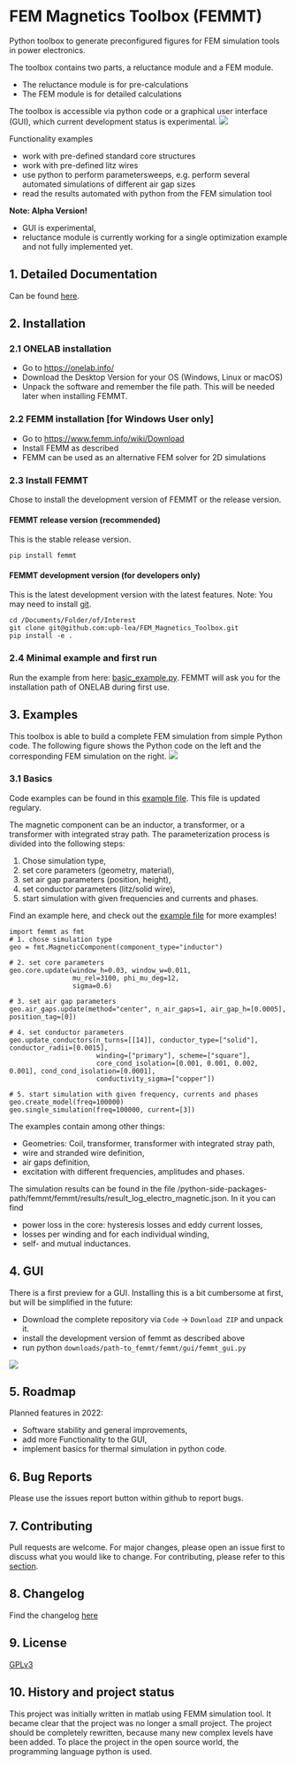 # FEM Magnetics Toolbox (FEMMT)
Python toolbox to generate preconfigured figures for FEM simulation tools in power electronics.

The toolbox contains two parts, a reluctance module and a FEM module.
 * The reluctance module is for pre-calculations
 * The FEM module is for detailed calculations

The toolbox is accessible via python code or a graphical user interface (GUI), which current development status is experimental.
![](https://github.com/upb-lea/FEM_Magnetics_Toolbox/blob/main/documentation/femmt.png?raw=true)

Functionality examples
 * work with pre-defined standard core structures
 * work with pre-defined litz wires
 * use python to perform parametersweeps, e.g. perform several automated simulations of different air gap sizes
 * read the results automated with python from the FEM simulation tool

__Note: Alpha Version!__
 * GUI is experimental,
 * reluctance module is currently working for a single optimization example and not fully implemented yet.

## 1. Detailed Documentation
Can be found [here](https://upb-lea.github.io/FEM_Magnetics_Toolbox/main/intro.html).

## 2. Installation

### 2.1 ONELAB installation
* Go to https://onelab.info/
* Download the Desktop Version for your OS (Windows, Linux or macOS)
* Unpack the software and remember the file path. This will be needed later when installing FEMMT.

### 2.2 FEMM installation [for Windows User only]
* Go to https://www.femm.info/wiki/Download
* Install FEMM as described
* FEMM can be used as an alternative FEM solver for 2D simulations

### 2.3 Install FEMMT
Chose to install the development version of FEMMT or the release version.

#### FEMMT release version (recommended)
This is the stable release version.
```
pip install femmt
```

#### FEMMT development version (for developers only)
This is the latest development version with the latest features.
Note: You may need to install [git](https://git-scm.com/downloads).
```
cd /Documents/Folder/of/Interest   
git clone git@github.com:upb-lea/FEM_Magnetics_Toolbox.git
pip install -e .
```

### 2.4 Minimal example and first run
Run the example from here: [basic_example.py](/femmt/examples/basic_example.py).
FEMMT will ask you for the installation path of ONELAB during first use.


## 3. Examples
This toolbox is able to build a complete FEM simulation from simple Python code. The following figure shows the Python code on the left and the corresponding FEM simulation on the right.
![](https://github.com/upb-lea/FEM_Magnetics_Toolbox/blob/main/documentation/FEMMT_Screenshot.png?raw=true)

### 3.1 Basics
Code examples can be found in this [example file](/femmt/examples/basic_example.py). This file is updated regulary.

The magnetic component can be an inductor, a transformer, or a transformer with integrated stray path. The parameterization process is divided into the following steps:
1. Chose simulation type,
2. set core parameters (geometry, material),
3. set air gap parameters (position, height),
4. set conductor parameters (litz/solid wire),
5. start simulation with given frequencies and currents and phases.

Find an example here, and check out the [example file](/femmt/examples/basic_example.py) for more examples!
```
import femmt as fmt
# 1. chose simulation type
geo = fmt.MagneticComponent(component_type="inductor")

# 2. set core parameters
geo.core.update(window_h=0.03, window_w=0.011,
                mu_rel=3100, phi_mu_deg=12,
                sigma=0.6)

# 3. set air gap parameters
geo.air_gaps.update(method="center", n_air_gaps=1, air_gap_h=[0.0005], position_tag=[0])

# 4. set conductor parameters
geo.update_conductors(n_turns=[[14]], conductor_type=["solid"], conductor_radii=[0.0015],
                      winding=["primary"], scheme=["square"],
                      core_cond_isolation=[0.001, 0.001, 0.002, 0.001], cond_cond_isolation=[0.0001],
                      conductivity_sigma=["copper"])

# 5. start simulation with given frequency, currents and phases
geo.create_model(freq=100000)
geo.single_simulation(freq=100000, current=[3])

```

The examples contain among other things:
* Geometries: Coil, transformer, transformer with integrated stray path,
* wire and stranded wire definition,
* air gaps definition,
* excitation with different frequencies, amplitudes and phases.

The simulation results can be found in the file /python-side-packages-path/femmt/femmt/results/result_log_electro_magnetic.json. In it you can find
* power loss in the core: hysteresis losses and eddy current losses,
* losses per winding and for each individual winding,
* self- and mutual inductances.

## 4. GUI
There is a first preview for a GUI. Installing this is a bit cumbersome at first, but will be simplified in the future:
* Download the complete repository via `Code` -> `Download ZIP` and unpack it.
* install the development version of femmt as described above
* run python `downloads/path-to_femmt/femmt/gui/femmt_gui.py`

![](https://github.com/upb-lea/FEM_Magnetics_Toolbox/blob/main/documentation/femmt_gui_definition.png?raw=true)

## 5. Roadmap
Planned features in 2022:
* Software stability and general improvements,
* add more Functionality to the GUI,
* implement basics for thermal simulation in python code.

## 6. Bug Reports
Please use the issues report button within github to report bugs.

## 7. Contributing
Pull requests are welcome. For major changes, please open an issue first to discuss what you would like to change.
For contributing, please refer to this [section](Contributing.md).

## 8. Changelog
Find the changelog [here](CHANGELOG.md)

## 9. License
[GPLv3](https://choosealicense.com/licenses/gpl-3.0/)

## 10. History and project status
This project was initially written in matlab using FEMM simulation tool. It became clear that the project was no longer a small project. The project should be completely rewritten, because many new complex levels have been added. To place the project in the open source world, the programming language python is used.      
